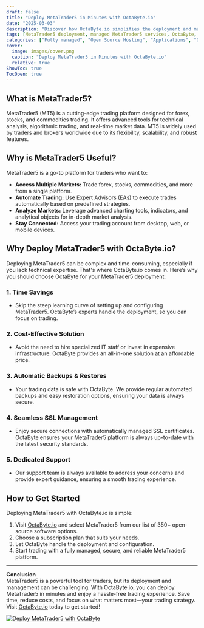 ```yaml
---
draft: false
title: "Deploy MetaTrader5 in Minutes with OctaByte.io"
date: "2025-03-03"
description: "Discover how OctaByte.io simplifies the deployment and management of MetaTrader5, the powerful trading platform. Save time, reduce costs, and enjoy seamless technical support with OctaByte's fully managed services."
tags: [MetaTrader5 deployment, managed MetaTrader5 services, OctaByte, trading platform setup, automated backups, SSL management, cost-effective trading solutions, MetaTrader5 hosting]
categories: ["Fully managed", "Open Source Hosting", "Applications", "Others", "MetaTrader5"]
cover:
  image: images/cover.png
  caption: "Deploy MetaTrader5 in Minutes with OctaByte.io"
  relative: true
ShowToc: true
TocOpen: true
---
```



## What is MetaTrader5?

MetaTrader5 (MT5) is a cutting-edge trading platform designed for forex, stocks, and commodities trading. It offers advanced tools for technical analysis, algorithmic trading, and real-time market data. MT5 is widely used by traders and brokers worldwide due to its flexibility, scalability, and robust features.

## Why is MetaTrader5 Useful?

MetaTrader5 is a go-to platform for traders who want to:

- **Access Multiple Markets:** Trade forex, stocks, commodities, and more from a single platform.
- **Automate Trading:** Use Expert Advisors (EAs) to execute trades automatically based on predefined strategies.
- **Analyze Markets:** Leverage advanced charting tools, indicators, and analytical objects for in-depth market analysis.
- **Stay Connected:** Access your trading account from desktop, web, or mobile devices.

## Why Deploy MetaTrader5 with OctaByte.io?

Deploying MetaTrader5 can be complex and time-consuming, especially if you lack technical expertise. That's where OctaByte.io comes in. Here’s why you should choose OctaByte for your MetaTrader5 deployment:

### 1. **Time Savings**
   - Skip the steep learning curve of setting up and configuring MetaTrader5. OctaByte’s experts handle the deployment, so you can focus on trading.

### 2. **Cost-Effective Solution**
   - Avoid the need to hire specialized IT staff or invest in expensive infrastructure. OctaByte provides an all-in-one solution at an affordable price.

### 3. **Automatic Backups & Restores**
   - Your trading data is safe with OctaByte. We provide regular automated backups and easy restoration options, ensuring your data is always secure.

### 4. **Seamless SSL Management**
   - Enjoy secure connections with automatically managed SSL certificates. OctaByte ensures your MetaTrader5 platform is always up-to-date with the latest security standards.

### 5. **Dedicated Support**
   - Our support team is always available to address your concerns and provide expert guidance, ensuring a smooth trading experience.

## How to Get Started

Deploying MetaTrader5 with OctaByte.io is simple:

1. Visit [OctaByte.io](https://octabyte.io) and select MetaTrader5 from our list of 350+ open-source software options.
2. Choose a subscription plan that suits your needs.
3. Let OctaByte handle the deployment and configuration.
4. Start trading with a fully managed, secure, and reliable MetaTrader5 platform.

---

**Conclusion**  
MetaTrader5 is a powerful tool for traders, but its deployment and management can be challenging. With OctaByte.io, you can deploy MetaTrader5 in minutes and enjoy a hassle-free trading experience. Save time, reduce costs, and focus on what matters most—your trading strategy. Visit [OctaByte.io](https://octabyte.io) today to get started!

[![Deploy MetaTrader5 with OctaByte](/images/deploy-on-octabyte.png)](https://octabyte.io/fully-managed-open-source-services/applications/others/metatrader5)